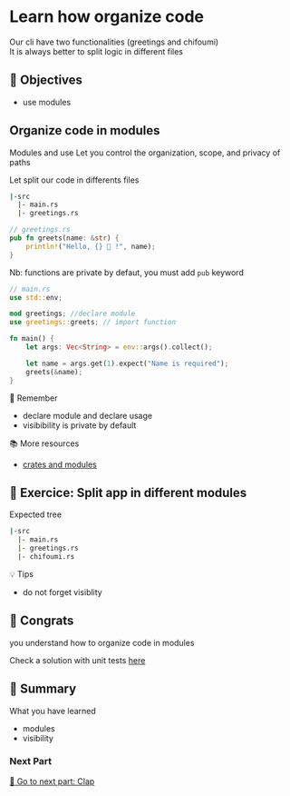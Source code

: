 # Learn how organize code

Our cli have two functionalities (greetings and chifoumi)\
It is always better to split logic in different files


## :dart: Objectives

* use modules


## Organize code in modules

Modules and use Let you control the organization, scope, and privacy of paths

Let split our code in differents files

```bash
|-src
  |- main.rs
  |- greetings.rs
```

```rust
// greetings.rs
pub fn greets(name: &str) {
    println!("Hello, {} 🦀 !", name);
}
```
Nb: functions are private by defaut, you must add `pub` keyword


```rust
// main.rs
use std::env;

mod greetings; //declare module 
use greetings::greets; // import function

fn main() {
    let args: Vec<String> = env::args().collect();

    let name = args.get(1).expect("Name is required");
    greets(&name);
}
```

:pushpin: Remember

* declare module and declare usage
* visibibility is private by default

:books: More resources

* [crates and modules](https://doc.rust-lang.org/book/ch07-00-managing-growing-projects-with-packages-crates-and-modules.html)


## :pencil: Exercice: Split app in different modules


Expected tree 


```bash
|-src
  |- main.rs
  |- greetings.rs
  |- chifoumi.rs
```

:bulb: Tips

* do not forget visiblity

## :clap: Congrats

you understand how to organize code in modules

Check a solution with unit tests [here](./solution/src/main.rs) 

## :memo: Summary

What you have learned

* modules
* visibility

### Next Part 

[:call_me_hand: Go to next part: Clap](../5_cli/README.md)
